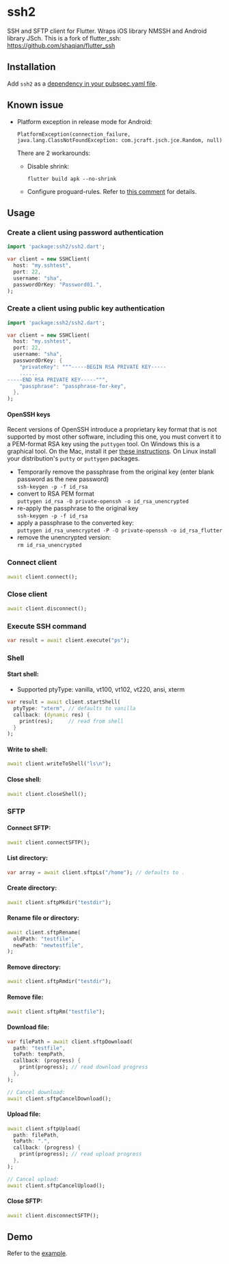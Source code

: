 # ssh2

SSH and SFTP client for Flutter. Wraps iOS library NMSSH and Android library JSch. This is a fork of flutter_ssh: https://github.com/shaqian/flutter_ssh

## Installation

Add `ssh2` as a [dependency in your pubspec.yaml file](https://flutter.io/using-packages/).

## Known issue

- Platform exception in release mode for Android:

  ```
  PlatformException(connection_failure, java.lang.ClassNotFoundException: com.jcraft.jsch.jce.Random, null)
  ```

  There are 2 workarounds:
  
  - Disable shrink:

    `flutter build apk --no-shrink`
  
  - Configure proguard-rules. Refer to [this comment](https://github.com/shaqian/flutter_ssh/issues/27#issuecomment-599180850) for details. 

## Usage

### Create a client using password authentication
```dart
import 'package:ssh2/ssh2.dart';

var client = new SSHClient(
  host: "my.sshtest",
  port: 22,
  username: "sha",
  passwordOrKey: "Password01.",
);
```

### Create a client using public key authentication
```dart
import 'package:ssh2/ssh2.dart';

var client = new SSHClient(
  host: "my.sshtest",
  port: 22,
  username: "sha",
  passwordOrKey: {
    "privateKey": """-----BEGIN RSA PRIVATE KEY-----
    ......
-----END RSA PRIVATE KEY-----""",
    "passphrase": "passphrase-for-key",
  },
);
```

#### OpenSSH keys

Recent versions of OpenSSH introduce a proprietary key format that is not supported by most other software, including this one, you must convert it to a PEM-format RSA key using the `puttygen` tool. On Windows this is a graphical tool. On the Mac, install it per [these instructions](https://www.ssh.com/ssh/putty/mac/). On Linux install your distribution's `putty` or `puttygen` packages.

* Temporarily remove the passphrase from the original key (enter blank password as the new password)  
`ssh-keygen -p -f id_rsa`
* convert to RSA PEM format  
`puttygen id_rsa -O private-openssh -o id_rsa_unencrypted`
* re-apply the passphrase to the original key  
`ssh-keygen -p -f id_rsa`
* apply a passphrase to the converted key:  
`puttygen id_rsa_unencrypted -P -O private-openssh -o id_rsa_flutter`
* remove the unencrypted version:  
`rm id_rsa_unencrypted`

### Connect client
```dart
await client.connect();
```

### Close client
```dart
await client.disconnect();
```

### Execute SSH command
```dart
var result = await client.execute("ps");
```

### Shell

#### Start shell: 
- Supported ptyType: vanilla, vt100, vt102, vt220, ansi, xterm
```dart
var result = await client.startShell(
  ptyType: "xterm", // defaults to vanilla
  callback: (dynamic res) {
    print(res);     // read from shell
  }
);
```

#### Write to shell: 
```dart
await client.writeToShell("ls\n");
```

#### Close shell: 
```dart
await client.closeShell();
```

### SFTP

#### Connect SFTP:
```dart
await client.connectSFTP();
```

#### List directory: 
```dart
var array = await client.sftpLs("/home"); // defaults to .
```

#### Create directory: 
```dart
await client.sftpMkdir("testdir");
```

#### Rename file or directory: 
```dart
await client.sftpRename(
  oldPath: "testfile",
  newPath: "newtestfile",
);
```

#### Remove directory: 
```dart
await client.sftpRmdir("testdir");
```

#### Remove file: 
```dart
await client.sftpRm("testfile");
```

#### Download file: 
```dart
var filePath = await client.sftpDownload(
  path: "testfile",
  toPath: tempPath,
  callback: (progress) {
    print(progress); // read download progress
  },
);

// Cancel download:
await client.sftpCancelDownload();
```

#### Upload file: 
```dart
await client.sftpUpload(
  path: filePath,
  toPath: ".",
  callback: (progress) {
    print(progress); // read upload progress
  },
);

// Cancel upload:
await client.sftpCancelUpload();
```

#### Close SFTP: 
```dart
await client.disconnectSFTP();
```

## Demo

Refer to the [example](https://github.com/jda258/flutter_ssh/tree/master/example).
